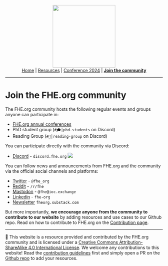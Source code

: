 <!-- Main header navigation -->
<p align="center">
  <img width="200" src="https://user-images.githubusercontent.com/5758427/180978488-db825482-5a58-4c7c-9589-c494a6f0be04.png"><br/>
  <a href="https://fhe-org.github.io">Home</a> | <a href="https://fhe-org.github.io/resources">Resources</a> | <a href="https://fhe-org.github.io/conferences/conference-2024/">Conference 2024</a> | <a href="https://fhe-org.github.io/community"><b>Join the community</b></a>
</p>
<hr/>
<!-- /Main header navigation -->

# Join the FHE.org community

The FHE.org community hosts the following regular events and groups anyone can participate in:

- <a href="https://fhe.org/conferences/" target="_blank">FHE.org annual conferences</a>
- PhD student group (`#🎓│phd-students` on Discord)
- Reading Group (`#📙│reading-group` on Discord)

You can participate directly with the community via Discord:

- <a href="https://discord.fhe.org/" target="_blank">Discord</a> - `discord.fhe.org` <img src="https://img.shields.io/discourse/users?server=https%3A%2F%2Fdiscord.com%2Fapi%2Fguilds%2F901152454077452399%2Fwidget.json&style=flat">

You can follow news and announcements from FHE.org and the community via the official social channels and platforms:

- <a href="https://twitter.com/fhe_org" target="_blank">Twitter</a> - `@fhe_org`
- <a href="https://reddit.com/r/FHE" target="_blank">Reddit</a> - `/r/fhe`
- <a href="https://ioc.exchange/FHE" target="_blank">Mastodon</a> - `@fhe@ioc.exchange`
- <a href="https://www.linkedin.com/company/fhe-org/" target="_blank">Linkedin</a> - `fhe-org`
- <a href="https://fheorg.substack.com/" target="_blank">Newsletter</a> `fheorg.substack.com`

But more importantly, <b>we encourage anyone from the community to contribute to our website</b> by adding resources and use cases to our Github repo. Read on how to contribute to FHE.org on the <a href="https://fhe.org/contrib">Contribution page</a>.

<!--- Footer --->
<hr/>
💙 This website is a resource provided and contributed by the FHE.org community and is licensed under a <a rel="license" href="http://creativecommons.org/licenses/by-sa/4.0/">Creative Commons Attribution-ShareAlike 4.0 International License</a>. We welcome any contributions to this website! Read the <a href="https://fhe-org.github.io/contrib">contribution guidelines</a> first and simply open a PR on the <a href="https://github.com/fhe-org/fhe-org">Github repo</a> to add your resources.
